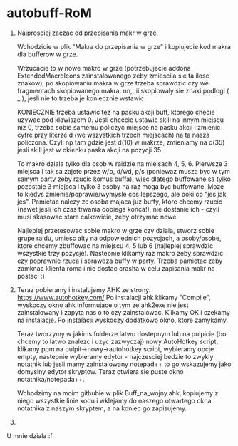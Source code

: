 # autobuff-RoM
1. Najprosciej zaczac od przepisania makr w grze.

    Wchodzicie w plik "Makra do przepisania w grze" i kopiujecie kod makra dla bufferow w grze.
  
    Wrzucacie to w nowe makro w grze (potrzebujecie addona ExtendedMacroIcons zainstalowanego zeby zmiescila sie ta ilosc znakow), po skopiowaniu makra w grze trzeba sprawdzic czy we fragmentach skopiowanego makra: nn,__,__,ii skopiowaly sie znaki podlogi ( _ ), jesli nie to trzeba je koniecznie wstawic.
  
    KONIECZNIE trzeba ustawic tez na pasku akcji buff, ktorego checie uzywac pod klawiszem 0. Jesli chcecie ustawic skill na innym miejscu niz 0, trzeba sobie samemu policzyc miejsce na pasku akcji i zmienic cyfre przy literze d (we wszystkich trzech miejscach) na ta nasza policzona. Czyli np tam gdzie jest d(10) w makrze, zmieniamy na d(35) jesli skill jest w okienku paska akcji na pozycji 35.
  
    To makro dziala tylko dla osob w raidzie na miejsach 4, 5, 6. Pierwsze 3 miejsca i tak sa zajete przez w/p, d/wd, p/s (poniewaz musza byc w tym samym party zeby rzucic komus buffa), wiec dlatego buffowane sa tylko pozostale 3 miejsca i tylko 3 osoby na raz moga byc buffowane. Moze to kiedys zmienie/poprawie/wymysle cos lepszego, ale poki co "jes jak jes". Pamietac nalezy ze osoba majaca juz buffy, ktore chcemy rzucic (nawet jesli ich czas trwania dobiega konca!), nie dostanie ich - czyli musi skasowac stare calkowicie, zeby otrzymac nowe.
  
    Najlepiej przetesowac sobie makro w grze czy dziala, stworz sobie grupe raidu, umiesc alty na odpowiednich pozycjach, a osoby/osobe, ktore chcemy zbuffowac na miejscu 4, 5 lub 6 (najlepiej sprawdzic wszystkie trzy pozycje). Nastepnie klikamy raz makro zeby sprawdzic czy poprawnie rzuca i sprawdza buffy w party. Trzeba pamietac zeby zamknac klienta roma i nie dostac crasha w celu zapisania makr na postaci :)
  
2. Teraz pobieramy i instalujemy AHK ze strony: https://www.autohotkey.com/
   Po instalacji ahk klikamy "Compile", wyskoczy okno ahk informujace o tym ze ahk2exe nie jest zainstalowany i zapyta nas o to czy zainstalowac. Klikamy OK i czekamy na instalacje. Po instalacji wyskoczy dodatkowo okno, ktore zamykamy.
   
   Teraz tworzymy w jakims folderze latwo dostepnym lub na pulpicie (bo chcemy to latwo znalezc i uzyc zazwyczaj) nowy AutoHotkey script, klikamy ppm na pulpit->nowy->autohotkey script, wybieramy opcje empty, nastepnie wybieramy edytor - najczesciej bedzie to zwykly notatnik lub jesli mamy zainstalowany notepad++ to go wskazujemy jako domyslny edytor skryptow. Teraz otwiera sie puste okno notatnika/notepada++.
   
   Wchodzimy na moim githubie w plik Buff_na_wojny.ahk, kopiujemy z niego wszystkie linie kodu i wklejamy do naszego otwartego okna notatnika z naszym skryptem, a na koniec go zapisujemy.

4.
   
U mnie dziala :f

